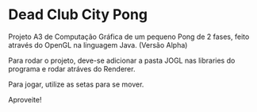 # Dead Club City Pong
Projeto A3 de Computação Gráfica de um pequeno Pong de 2 fases, feito através do OpenGL na linguagem Java. (Versão Alpha)

Para rodar o projeto, deve-se adicionar a pasta JOGL nas libraries do programa e rodar atráves do Renderer.

Para jogar, utilize as setas para se mover.

Aproveite!
